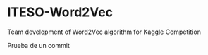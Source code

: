 # ITESO-Word2Vec
Team development of Word2Vec algorithm for Kaggle Competition


Prueba de un commit
